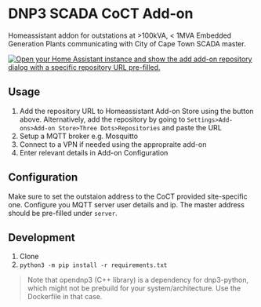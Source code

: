 # DNP3 SCADA CoCT Add-on
Homeassistant addon for outstations at >100kVA, < 1MVA Embedded Generation Plants communicating with City of Cape Town SCADA master.

[![Open your Home Assistant instance and show the add add-on repository dialog with a specific repository URL pre-filled.](https://my.home-assistant.io/badges/supervisor_add_addon_repository.svg)](https://my.home-assistant.io/redirect/supervisor_add_addon_repository/?repository_url=https://github.com/Voyanti/dnp3-scadat-test)

## Usage 
1. Add the repository URL to Homeassistant Add-on Store using the button above. Alternatively, add the repository by going to `Settings>Add-ons>Add-on Store>Three Dots>Repositories` and paste the URL
2. Setup a MQTT broker e.g. Mosquitto
3. Connect to a VPN if needed using the appropraite add-on
4. Enter relevant details in Add-on Configuration

## Configuration
Make sure to set the outstaion address to the CoCT provided site-specific one. Configure you MQTT server user details and ip. The master address should be pre-filled under `server`.

## Development
1. Clone
2. `python3 -m pip install -r requirements.txt`

> Note that opendnp3 (C++ library) is a dependency for dnp3-python, which might not be prebuild for your system/architecture. Use the Dockerfile in that case.